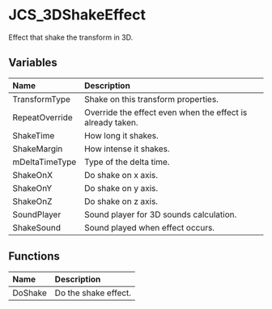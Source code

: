 # JCS_3DShakeEffect

Effect that shake the transform in 3D.

## Variables

| Name           | Description                                                |
|:---------------|:-----------------------------------------------------------|
| TransformType  | Shake on this transform properties.                        |
| RepeatOverride | Override the effect even when the effect is already taken. |
| ShakeTime      | How long it shakes.                                        |
| ShakeMargin    | How intense it shakes.                                     |
| mDeltaTimeType | Type of the delta time.                                    |
| ShakeOnX       | Do shake on x axis.                                        |
| ShakeOnY       | Do shake on y axis.                                        |
| ShakeOnZ       | Do shake on z axis.                                        |
| SoundPlayer    | Sound player for 3D sounds calculation.                    |
| ShakeSound     | Sound played when effect occurs.                           |

## Functions

| Name    | Description          |
|:--------|:---------------------|
| DoShake | Do the shake effect. |
